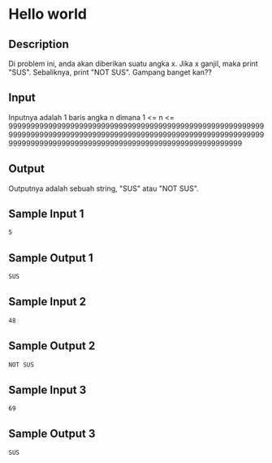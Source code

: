 # Hello world

## Description

Di problem ini, anda akan diberikan suatu angka x. Jika x ganjil, maka print "SUS". Sebaliknya, print "NOT SUS". Gampang banget kan??

## Input

Inputnya adalah 1 baris angka n dimana 1 <= n <= 9999999999999999999999999999999999999999999999999999999999999999999999999999999999999999999999999999999999999999999999999999999999999999999999999999999999999999999999999

## Output

Outputnya adalah sebuah string, "SUS" atau "NOT SUS".

## Sample Input 1

```bash
5
```

## Sample Output 1

```bash
SUS
```

## Sample Input 2

```bash
48
```

## Sample Output 2

```bash
NOT SUS
```

## Sample Input 3

```bash
69
```

## Sample Output 3

```bash
SUS
```
